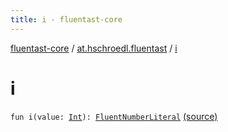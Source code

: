 ```yaml
---
title: i - fluentast-core
---
```


[fluentast-core](../index.html) / [at.hschroedl.fluentast](index.html) / [i](.)

# i

`fun i(value: `[`Int`](https://kotlinlang.org/api/latest/jvm/stdlib/kotlin/-int/index.html)`): `[`FluentNumberLiteral`](../at.hschroedl.fluentast.ast.expression/-fluent-number-literal/index.html) [(source)](http://github.com/hschroedl/fluentast/tree/master/core/at.hschroedl.fluentast/Fluentast.kt#L80)